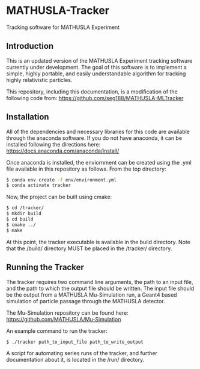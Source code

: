 # MATHUSLA-Tracker
Tracking software for MATHUSLA Experiment

## Introduction
This is an updated version of the MATHUSLA Experiment tracking software currently under development. The goal of this software is to implement a simple, highly portable, and easily understandable algorithm for tracking highly relativistic particles.

This repository, including this documentation, is a modification of the following code from: https://github.com/seg188/MATHUSLA-MLTracker 

## Installation

All of the dependencies and necessary libraries for this code are available through the anaconda software. If you do not have anaconda, it can be installed following the directions here: https://docs.anaconda.com/anaconda/install/

Once anaconda is installed, the enviornment can be created using the .yml file available in this repository as follows. From the top directory:

```bash
$ conda env create -f env/environment.yml
$ conda activate tracker
```

Now, the project can be built using cmake:

```bash
$ cd /tracker/
$ mkdir build
$ cd build
$ cmake ../ 
$ make 
```

At this point, the tracker executable is available in the build directory. Note that the /build/ directory MUST be placed in the /tracker/ directory. 


## Running the Tracker

The tracker requires two command line arguments, the path to an input file, and the path to which the output file should be written. The input file should be the output from a MATHUSLA Mu-Simulation run, a Geant4 based simulation of particle passage through the MATHUSLA detector. 

The Mu-Simulation repository can be found here: https://github.com/MATHUSLA/Mu-Simulation

An example command to run the tracker:

```bash
$ ./tracker path_to_input_file path_to_write_output 
```
A script for automating series runs of the tracker, and further documentation about it, is located in the /run/ directory. 



